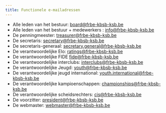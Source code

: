 ```yaml
---
title: Functionele e-mailadressen
---
```


 - Alle leden van het bestuur: board@frbe-kbsb-ksb.be
 - Alle leden van het bestuur + medewerkers : info@frbe-kbsb-ksb.be
 - De penningmeester: treasurer@frbe-kbsb-ksb.be
 - De secretaris: secretary@frbe-kbsb-ksb.be
 - De secretaris-generaal: secretary.general@frbe-kbsb-ksb.be
 - De verantwoordelijke Elo: ratings@frbe-kbsb-ksb.be
 - De verantwoordelijke FIDE fide@frbe-kbsb-ksb.be
 - De verantwoordelijke interclubs: interclubs@frbe-kbsb-ksb.be
 - De verantwoordelijke Jeugd: youth@frbe-kbsb-ksb.be
 - De verantwoordelijke jeugd international: youth.international@frbe-kbsb-ksb.be
 - De verantwoordelijke kampioenschappen: championships@frbe-kbsb-ksb.be
 - De verantwoordelijke scheidsrechters: cis@frbe-kbsb-ksb.be
 - De voorzitter: president@frbe-kbsb-ksb.be
 - De webmaster: webmaster@frbe-kbsb-ksb.be